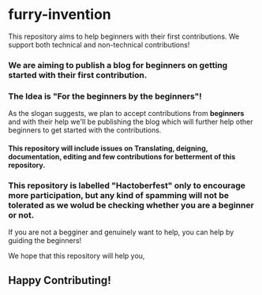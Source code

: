 # furry-invention
This repository aims to help beginners with their first contributions. We support both technical and non-technical contributions!

### We are aiming to publish a blog for beginners on getting started with their first contribution.

### The Idea is "For the beginners by the beginners"!
As the slogan suggests, we plan to accept contributions from **beginners** and with their help we'll be publishing the blog which will further help other beginners to get started with the contributions.

#### This repository will include issues on Translating, deigning, documentation, editing and few contributions for betterment of this repository.

### This repository is labelled "Hactoberfest" only to encourage more participation, but any kind of spamming will not be tolerated as we wolud be checking whether you are a beginner or not.  

If you are not a begginer and genuinely want to help, you can help by guiding the beginners!

We hope that this repository will help you,
## Happy Contributing!


